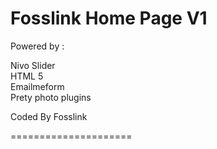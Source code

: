 Fosslink Home Page V1 
=====================

Powered by : 

  Nivo Slider <br>
  HTML 5 <br>
  Emailmeform <br> 
  Prety photo plugins <br>

Coded By Fosslink

=====================
